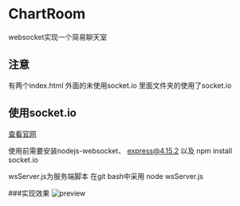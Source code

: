 # ChartRoom
websocket实现一个简易聊天室

## 注意
有两个index.html  外面的未使用socket.io  里面文件夹的使用了socket.io <br>

## 使用socket.io
[查看官网](https://socket.io/) <br>

使用前需要安装nodejs-websocket、  express@4.15.2 以及 npm install socket.io <br>

wsServer.js为服务端脚本 在git bash中采用 node wsServer.js <br>

###实现效果
![preview]()
